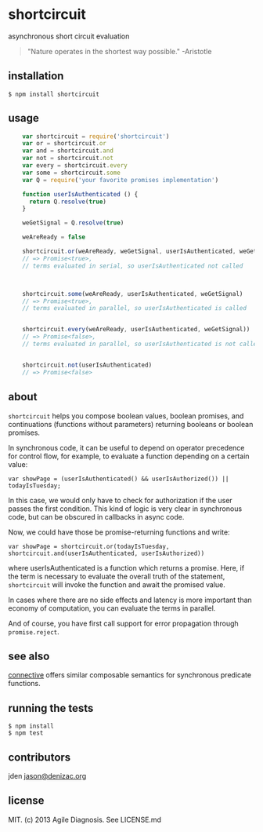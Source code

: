 # shortcircuit
asynchronous short circuit evaluation

> "Nature operates in the shortest way possible."
-Aristotle

## installation

    $ npm install shortcircuit

## usage
```js
    var shortcircuit = require('shortcircuit')
    var or = shortcircuit.or
    var and = shortcircuit.and
    var not = shortcircuit.not
    var every = shortcircuit.every
    var some = shortcircuit.some
    var Q = require('your favorite promises implementation')

    function userIsAuthenticated () {
      return Q.resolve(true)
    }

    weGetSignal = Q.resolve(true)

    weAreReady = false

    shortcircuit.or(weAreReady, weGetSignal, userIsAuthenticated, weGetSignal)
    // => Promise<true>,
    // terms evaluated in serial, so userIsAuthenticated not called



    shortcircuit.some(weAreReady, userIsAuthenticated, weGetSignal)
    // => Promise<true>,
    // terms evaluated in parallel, so userIsAuthenticated is called


    shortcircuit.every(weAreReady, userIsAuthenticated, weGetSignal))
    // => Promise<false>,
    // terms evaluated in parallel, so userIsAuthenticated is not called


    shortcircuit.not(userIsAuthenticated)
    // => Promise<false>

```

## about

`shortcircuit` helps you compose boolean values, boolean promises, and continuations (functions without parameters) returning booleans or boolean promises.

In synchronous code, it can be useful to depend on operator precedence for control flow, for example, to evaluate a function depending on a certain value:

    var showPage = (userIsAuthenticated() && userIsAuthorized()) || todayIsTuesday;

In this case, we would only have to check for authorization if the user passes the first condition. This kind of logic is very clear in synchronous code, but can be obscured in callbacks in async code.

Now, we could have those be promise-returning functions and write:

    var showPage = shortcircuit.or(todayIsTuesday, shortcircuit.and(userIsAuthenticated, userIsAuthorized))

where userIsAuthenticated is a function which returns a promise. Here, if the term is necessary to evaluate the overall truth of the statement, `shortcircuit` will invoke the function and await the promised value.

In cases where there are no side effects and latency is more important than economy of computation, you can evaluate the terms in parallel.

And of course, you have first call support for error propagation through `promise.reject`.

## see also

[connective](https://npmjs.org/package/connective) offers similar composable semantics for synchronous predicate functions.

## running the tests

    $ npm install
    $ npm test

## contributors

jden <jason@denizac.org>

## license
MIT. (c) 2013 Agile Diagnosis. See LICENSE.md
